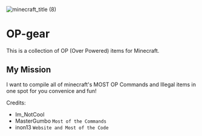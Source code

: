 ![minecraft_title (8)](https://github.com/user-attachments/assets/47d4673c-bb33-4248-9392-1eac0f8cda66)

# OP-gear
This is a collection of OP (Over Powered) items for Minecraft.

## My Mission
I want to compile all of minecraft's MOST OP Commands and Illegal items in one spot for you convenice and fun!

Credits:
- Im_NotCool
- MasterGumbo `Most of the Commands`
- inon13 `Website and Most of the Code`
